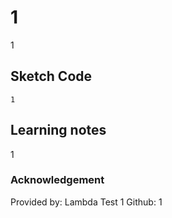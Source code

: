 # 1
1
## Sketch Code
```
1
```
## Learning notes
1
### Acknowledgement
Provided by: Lambda Test 1
Github: 1